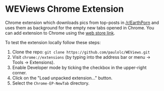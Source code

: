 # WEViews Chrome Extension

Chrome extension which downloads pics from top-posts in [/r/EarthPorn](https://www.reddit.com/r/earthporn) and uses them as background for the empty new tabs opened in Chrome. You can add extension to Chrome using the [web store link](https://chrome.google.com/webstore/detail/ep-tab/UPDATE_CHROME_WEBSTORE_LINK_HERE?hl=en-US).

To test the extension locally follow these steps:
1. Clone the repo: `git clone https://github.com/paulolc/WEViews.git`
2. Visit `chrome://extensions` (by typing into the address bar or menu -> Tools -> Extensions).
3. Enable Developer mode by ticking the checkbox in the upper-right corner.
4. Click on the "Load unpacked extension..." button.
5. Select the `Chrome-EP-NewTab` directory.
